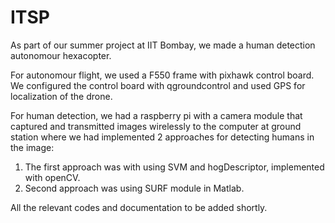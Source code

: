 # ITSP

As part of our summer project at IIT Bombay, we made a human detection autonomour hexacopter.    

For autonomour flight, we used a F550 frame with pixhawk control board. We configured the control board with qgroundcontrol and used GPS for localization of the drone.

For human detection, we had a raspberry pi with a camera module that captured and transmitted images wirelessly to the computer at ground station where we had implemented 2 approaches for detecting humans in the image:

1. The first approach was with using SVM and hogDescriptor, implemented with openCV.
2. Second approach was using SURF module in Matlab. 

All the relevant codes and documentation to be added shortly.
